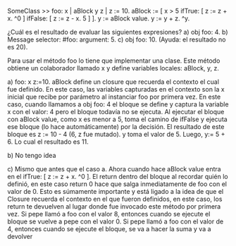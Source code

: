 SomeClass >> foo: x
    | aBlock y z |
    z := 10.
    aBlock := [ 
        x > 5 
            ifTrue: [ z := z + x. ^0 ] 
            ifFalse: [ z := z - x. 5 ] 
    ].
    y := aBlock value.
    y := y + z.
    ^y.


¿Cuál es el resultado de evaluar las siguientes expresiones?
    a) obj foo: 4.
    b) Message selector: #foo: argument: 5.
    c) obj foo: 10. (Ayuda: el resultado no es 20).

Para usar el método foo lo tiene que implementar una clase. Este método obtiene un colaborador llamado x y define variables locales: aBlock, y, z.

a) foo: x
    z:=10.
    aBlock define un closure que recuerda el contexto el cual fue definido. En este caso, las variables capturadas en el contexto son la x inicial que recibe por parámetro al instanciar foo por primera vez.
    En este caso, cuando llamamos a obj foo: 4 el bloque se define y captura la variable x con el valor: 4 pero el bloque todavía no se ejecuta.
    Al ejecutar el bloque con aBlock value, como x es menor a 5, toma el camino de ifFalse y ejecuta ese bloque (lo hace automáticamente) por la decisión. El resultado de este bloque es z := 10 - 4 (6, z fue mutado). y toma el valor de 5.
    Luego, y:= 5 + 6.
    Lo cual el resultado es 11.

b) No tengo idea

c) Mismo que antes que el caso a. 
Ahora cuando hace aBlock value entra en el  ifTrue: [ z := z + x. ^0 ]. El return dentro del bloque al recordar quién lo definió, en este caso return 0 hace que salga inmediatamente de foo con el valor de 0.
Esto es súmamente importante y está ligado a la idea de que el Closure recuerda el contexto en el que fueron definidos, en este caso, los return te devuelven al lugar donde fue invocado este método por primera vez.
Si pepe llamó a foo con el valor 8, entonces cuando se ejecute el bloque se vuelve a pepe con el valor 0.
Si pepe llamó a foo con el valor de 4, entonces cuando se ejecute el bloque, se va a hacer la suma y va a devolver 

